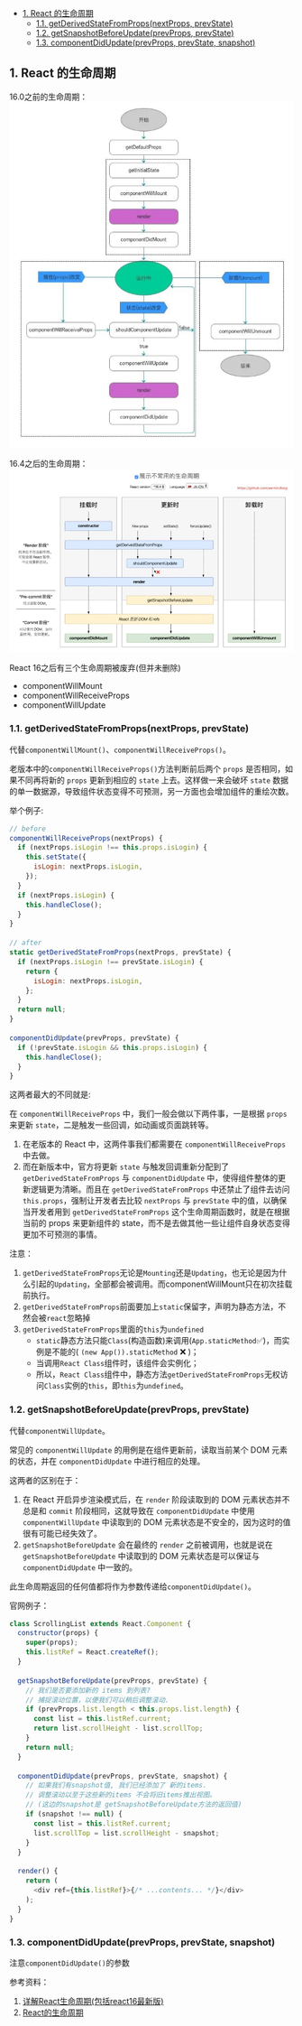 - [1. React 的生命周期](#1-react-的生命周期)
  - [1.1. getDerivedStateFromProps(nextProps, prevState)](#11-getderivedstatefrompropsnextprops-prevstate)
  - [1.2. getSnapshotBeforeUpdate(prevProps, prevState)](#12-getsnapshotbeforeupdateprevprops-prevstate)
  - [1.3. componentDidUpdate(prevProps, prevState, snapshot)](#13-componentdidupdateprevprops-prevstate-snapshot)

## 1. React 的生命周期

16.0之前的生命周期：
![](../../imgs/react_old_lifecycle.png)

16.4之后的生命周期：
![](../../imgs/react_new_lifecycle.png)


React 16之后有三个生命周期被废弃(但并未删除)
- componentWillMount
- componentWillReceiveProps
- componentWillUpdate


### 1.1. getDerivedStateFromProps(nextProps, prevState)

代替`componentWillMount()`、`componentWillReceiveProps()`。

老版本中的`componentWillReceiveProps()`方法判断前后两个 `props` 是否相同，如果不同再将新的 `props` 更新到相应的 `state` 上去。这样做一来会破坏 `state` 数据的单一数据源，导致组件状态变得不可预测，另一方面也会增加组件的重绘次数。

举个例子:



```js
// before
componentWillReceiveProps(nextProps) {
  if (nextProps.isLogin !== this.props.isLogin) {
    this.setState({ 
      isLogin: nextProps.isLogin,   
    });
  }
  if (nextProps.isLogin) {
    this.handleClose();
  }
}

// after
static getDerivedStateFromProps(nextProps, prevState) {
  if (nextProps.isLogin !== prevState.isLogin) {
    return {
      isLogin: nextProps.isLogin,
    };
  }
  return null;
}

componentDidUpdate(prevProps, prevState) {
  if (!prevState.isLogin && this.props.isLogin) {
    this.handleClose();
  }
}
```

这两者最大的不同就是:

在 `componentWillReceiveProps` 中，我们一般会做以下两件事，一是根据 `props` 来更新 `state`，二是触发一些回调，如动画或页面跳转等。

1. 在老版本的 React 中，这两件事我们都需要在 `componentWillReceiveProps` 中去做。
2. 而在新版本中，官方将更新 `state` 与触发回调重新分配到了 `getDerivedStateFromProps` 与 `componentDidUpdate` 中，使得组件整体的更新逻辑更为清晰。而且在 `getDerivedStateFromProps` 中还禁止了组件去访问 `this.props`，强制让开发者去比较 `nextProps` 与 `prevState` 中的值，以确保当开发者用到 `getDerivedStateFromProps` 这个生命周期函数时，就是在根据当前的 props 来更新组件的 state，而不是去做其他一些让组件自身状态变得更加不可预测的事情。

注意：
1. `getDerivedStateFromProps`无论是`Mounting`还是`Updating`，也无论是因为什么引起的`Updating`，全部都会被调用。而componentWillMount只在初次挂载前执行。
2. `getDerivedStateFromProps`前面要加上`static`保留字，声明为静态方法，不然会被`react`忽略掉
3. `getDerivedStateFromProps`里面的`this`为`undefined`
    - `static`静态方法只能`Class`(构造函数)来调用(`App.staticMethod`✅)，而实例是不能的( `(new App()).staticMethod` ❌ )；
    - 当调用`React Class`组件时，该组件会实例化；
    - 所以，`React Class`组件中，静态方法`getDerivedStateFromProps`无权访问`Class`实例的`this`，即`this`为`undefined`。



### 1.2. getSnapshotBeforeUpdate(prevProps, prevState)

代替`componentWillUpdate`。

常见的 `componentWillUpdate` 的用例是在组件更新前，读取当前某个 DOM 元素的状态，并在 `componentDidUpdate` 中进行相应的处理。

这两者的区别在于：

1. 在 React 开启异步渲染模式后，在 `render` 阶段读取到的 DOM 元素状态并不总是和 `commit` 阶段相同，这就导致在
    `componentDidUpdate` 中使用 `componentWillUpdate` 中读取到的 DOM 元素状态是不安全的，因为这时的值很有可能已经失效了。
2. `getSnapshotBeforeUpdate` 会在最终的 `render` 之前被调用，也就是说在 `getSnapshotBeforeUpdate` 中读取到的 DOM 元素状态是可以保证与 `componentDidUpdate` 中一致的。

此生命周期返回的任何值都将作为参数传递给`componentDidUpdate()`。

官网例子：

```js
class ScrollingList extends React.Component {
  constructor(props) {
    super(props);
    this.listRef = React.createRef();
  }

  getSnapshotBeforeUpdate(prevProps, prevState) {
    // 我们是否要添加新的 items 到列表?
    // 捕捉滚动位置，以便我们可以稍后调整滚动.
    if (prevProps.list.length < this.props.list.length) {
      const list = this.listRef.current;
      return list.scrollHeight - list.scrollTop;
    }
    return null;
  }

  componentDidUpdate(prevProps, prevState, snapshot) {
    // 如果我们有snapshot值, 我们已经添加了 新的items.
    // 调整滚动以至于这些新的items 不会将旧items推出视图。
    // (这边的snapshot是 getSnapshotBeforeUpdate方法的返回值)
    if (snapshot !== null) {
      const list = this.listRef.current;
      list.scrollTop = list.scrollHeight - snapshot;
    }
  }

  render() {
    return (
      <div ref={this.listRef}>{/* ...contents... */}</div>
    );
  }
}
```
### 1.3. componentDidUpdate(prevProps, prevState, snapshot)

注意`componentDidUpdate()`的参数

参考资料：
1. [详解React生命周期(包括react16最新版)](https://www.jianshu.com/p/514fe21b9914)
2. [React的生命周期](https://www.jianshu.com/p/b331d0e4b398)